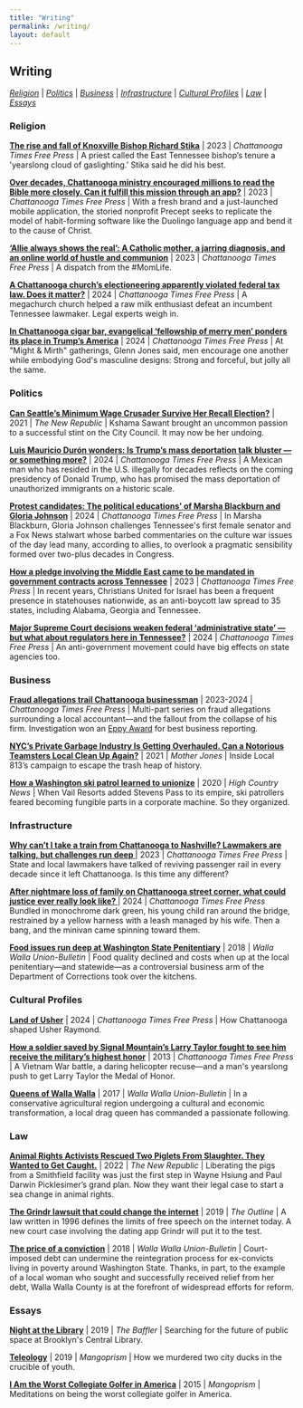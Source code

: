 ```yaml
---
title: "Writing"
permalink: /writing/
layout: default
---
```

## **Writing**
 *[Religion](#ReligionReporting)* \| *[Politics](#Politics)* \| *[Business](#BusinessReporting)* \| *[Infrastructure](#Infrastructure)* \| *[Cultural Profiles](#Culture)*  \| *[Law](#Law)* \| *[Essays](#Essays)*


### <a name="ReligionReporting"><a/>Religion

**[The rise and fall of Knoxville Bishop Richard Stika](https://www.timesfreepress.com/news/2023/jul/08/the-rise-and-fall-of-stika-tfp/)** \|  2023 \| *Chattanooga Times Free Press* \| A priest called the East Tennessee bishop’s tenure a 'yearslong cloud of gaslighting.’ Stika said he did his best.

**[Over decades, Chattanooga ministry encouraged millions to read the Bible more closely. Can it fulfill this mission through an app?](https://www.timesfreepress.com/news/2023/dec/16/over-decades-chattanooga-ministry-encouraged/)** \|  2023 \| *Chattanooga Times Free Press* \| With a fresh brand and a just-launched mobile application, the storied nonprofit Precept seeks to replicate the model of habit-forming software like the Duolingo language app and bend it to the cause of Christ.

**[‘Allie always shows the real’: A Catholic mother, a jarring diagnosis, and an online world of hustle and communion](https://www.timesfreepress.com/news/2024/dec/14/allie-always-shows-the-real-a-chattanooga-mother//)** \|  2023 \| *Chattanooga Times Free Press* \| A dispatch from the #MomLife.

**[A Chattanooga church’s electioneering apparently violated federal tax law. Does it matter?](https://www.timesfreepress.com/news/2024/sep/14/a-chattanooga-churchs-electioneering-apparently/#/questions/)** \| 2024 \| *Chattanooga Times Free Press* \| A  megachurch church helped a raw milk enthusiast defeat an incumbent Tennessee lawmaker. Legal experts weigh in.

**[In Chattanooga cigar bar, evangelical ‘fellowship of merry men’ ponders its place in Trump’s America](https://www.timesfreepress.com/news/2024/dec/06/in-chattanooga-cigar-bar-evangelical-fellowship/#/questions)** \|  2024 \| *Chattanooga Times Free Press* \| At "Might & Mirth" gatherings, Glenn Jones said, men encourage one another while embodying God's masculine designs: Strong and forceful, but jolly all the same.

### <a name="Politics"><a/> Politics

**[Can Seattle’s Minimum Wage Crusader Survive Her Recall Election?](https://newrepublic.com/article/164600/kshama-sawant-minimum-wage-recall)** \| 2021 \| *The New Republic* \| Kshama Sawant brought an uncommon passion to a successful stint on the City Council. It may now be her undoing.

**[Luis Mauricio Durón wonders: Is Trump’s mass deportation talk bluster — or something more?](https://www.timesfreepress.com/news/2024/nov/16/in-chattanooga-latino-community-wonders-if-trump/)** \| 2024 \| *Chattanooga Times Free Press* \| A Mexican man who has resided in the U.S. illegally for decades reflects on the coming presidency of Donald Trump, who has promised the mass deportation of unauthorized immigrants on a historic scale.

**[Protest candidates: The political educations' of Marsha Blackburn and Gloria Johnson](https://www.timesfreepress.com/news/2024/oct/12/protest-candidates-how-marsha-blackburn-and/)** \| 2024 \| *Chattanooga Times Free Press* \| In Marsha Blackburn, Gloria Johnson challenges Tennessee's first female senator and a Fox News stalwart whose barbed commentaries on the culture war issues of the day lead many, according to allies, to overlook a pragmatic sensibility formed over two-plus decades in Congress.

**[How a pledge involving the Middle East came to be mandated in government contracts across Tennessee](https://www.timesfreepress.com/news/2023/jul/29/how-a-pledge-involving-the-middle-east-came-to-be/#/questions)** \| 2023 \|  *Chattanooga Times Free Press* \| In recent years, Christians United for Israel has been a frequent presence in statehouses nationwide, as an anti-boycott law spread to 35 states, including Alabama, Georgia and Tennessee.

**[Major Supreme Court decisions weaken federal ‘administrative state’ — but what about regulators here in Tennessee?](https://www.timesfreepress.com/news/2024/jul/02/major-supreme-court-decisions-weaken-federal/)** \| 2024 \|  *Chattanooga Times Free Press* \| An anti-government movement could have big effects on state agencies too.

### <a name="BusinessReporting"><a/>Business

**[Fraud allegations trail Chattanooga businessman](https://www.timesfreepress.com/croft-and-frost/)** \| 2023-2024 \| *Chattanooga Times Free Press* \| Multi-part series on fraud allegations surrounding a local accountant—and the fallout from the collapse of his firm. Investigation won an [Eppy Award](https://www.eppyawards.com/) for best business reporting.

**[NYC’s Private Garbage Industry Is Getting Overhauled. Can a Notorious Teamsters Local Clean Up Again?](https://www.motherjones.com/politics/2021/10/teamsters-local-813-nyc-garbage-mob/)** \|  2021 \| *Mother Jones* \| Inside Local 813’s campaign to escape the trash heap of history.

**[How a Washington ski patrol learned to unionize](https://www.hcn.org/issues/52.7/north-labor-how-a-washington-ski-patrol-learned-to-unionize)** \| 2020 \| *High Country News* \|  When Vail Resorts added Stevens Pass to its empire, ski patrollers feared becoming fungible parts in a corporate machine. So they organized.

### <a name="Infrastructure"><a/> Infrastructure

**[Why can’t I take a train from Chattanooga to Nashville? Lawmakers are talking, but challenges run deep ](https://www.timesfreepress.com/news/2023/jan/28/why-cant-i-take-a-train-to-nashville-tfp/#/questions)** \| 2023 \|  *Chattanooga Times Free Press* \| State and local lawmakers have talked of reviving passenger rail in every decade since it left Chattanooga. Is this time any different?

**[After nightmare loss of family on Chattanooga street corner, what could justice ever really look like? ](https://www.timesfreepress.com/news/2024/apr/13/a-final-stroll-around-chattanooga-became-a/)**\|  2024  \| *Chattanooga Times Free Press* Bundled in monochrome dark green, his young child ran around the bridge, restrained by a yellow harness with a leash managed by his wife. Then a bang, and the minivan came spinning toward them.

**[Food issues run deep at Washington State Penitentiary](http://www.union-bulletin.com/news/food-issues-run-deep-at-washington-state-penitentiary/article_0da49ace-45c4-11e8-a702-134b28fbc3b2.html)** \| 2018 \| *Walla Walla Union-Bulletin* \| Food quality declined and costs when up at the local penitentiary—and statewide—as a controversial business arm of the Department of Corrections took over the kitchens.

### <a name="Culture"><a/> Cultural Profiles

**[Land of Usher](https://www.timesfreepress.com/news/2024/feb/10/usher-is-performing-at-the-super-bowl-and-he-was/#/questions/4875691)** \| 2024 \|  *Chattanooga Times Free Press* \| How Chattanooga shaped Usher Raymond.

**[How a soldier saved by Signal Mountain’s Larry Taylor fought to see him receive the military’s highest honor](https://www.timesfreepress.com/news/2023/sep/02/how-a-soldier-saved-by-signal-mountains-larry/)** \| 2013 \|  *Chattanooga Times Free Press* \| A Vietnam War battle, a daring helicopter recuse—and a man's yearslong push to get Larry Taylor the Medal of Honor.

**[Queens of Walla Walla](http://www.union-bulletin.com/featured_story/the-queens-of-walla-walla/article_c4c8ec0c-ab9e-11e7-8784-b761518dfb93.html)** \| 2017 \|  *Walla Walla Union-Bulletin* \| In a conservative agricultural region undergoing a cultural and economic transformation, a local drag queen has commanded a passionate following.

### <a name="Law"><a/>Law

**[Animal Rights Activists Rescued Two Piglets From Slaughter. They Wanted to Get Caught.](https://newrepublic.com/article/165468/animal-rights-dxe-smithfield)** \| 2022 \| *The New Republic* \| Liberating the pigs from a Smithfield facility was just the first step in Wayne Hsiung and Paul Darwin Picklesimer’s grand plan. Now they want their legal case to start a sea change in animal rights.

**[The Grindr lawsuit that could change the internet](https://theoutline.com/post/6968/grindr-lawsuit-matthew-herrick?utm_source=)** \| 2019 \| *The Outline* \| A law written in 1996 defines the limits of free speech on the internet today. A new court case involving the dating app Grindr will put it to the test.

**[The price of a conviction](http://www.union-bulletin.com/news/courts_and_crime/the-price-of-a-conviction/article_6b4ced1e-d4c3-11e8-9c5a-f75fc47c39b0.html)** \|  2018 \| *Walla Walla Union-Bulletin* \| Court-imposed debt can undermine the reintegration process for ex-convicts living in poverty around Washington State. Thanks, in part, to the example of a local woman who sought and successfully received relief from her debt, Walla Walla County is at the forefront of widespread efforts for reform.

### <a name="Essays"><a/> Essays

**[Night at the Library](https://thebaffler.com/latest/a-night-at-the-library-schwartz)** \| 2019 \| *The Baffler* \| Searching for the future of public space at Brooklyn's Central Library.  

**[Teleology](https://mangoprism.com/teleology/)** \| 2019 \|  *Mangoprism* \| How we murdered two city ducks in the crucible of youth.

**[I Am the Worst Collegiate Golfer in America](https://mangoprism.com/i-am-the-worst-collegiate-golfer-in-america/)** \| 2015 \| *Mangoprism* \| Meditations on being the worst collegiate golfer in America.

